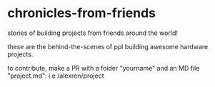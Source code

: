 # chronicles-from-friends
stories of building projects from friends around the world!

these are the behind-the-scenes of ppl building awesome hardware projects.

to contribute, make a PR with a folder "yourname" and an MD file "project.md": i.e /alexren/project


